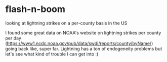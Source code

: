 # flash-n-boom
looking at lightning strikes on a per-county basis in the US


I found some great data on NOAA's website on lightning strikes per county per day (https://www1.ncdc.noaa.gov/pub/data/swdi/reports/county/byName/) going back like, super far. Lightning has a ton of endogeneity problems but let's see what kind of trouble I can get into :) 

